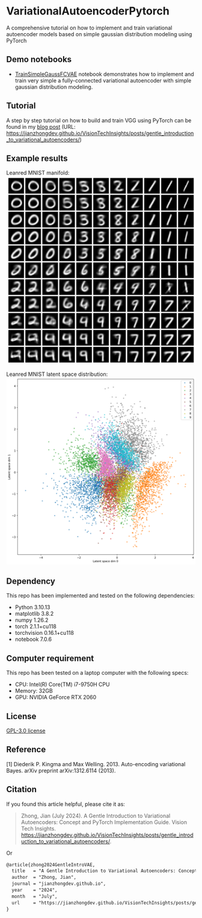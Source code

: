 # VariationalAutoencoderPytorch
A comprehensive tutorial on how to implement and train variational autoencoder models based on simple gaussian distribution modeling using PyTorch

## Demo notebooks
- [TrainSimpleGaussFCVAE](./TrainSimpleGaussFCVAE.ipynb) notebook demonstrates how to implement and train very simple a fully-connected variational autoencoder with simple gaussian distribution modeling.

## Tutorial
A step by step tutorial on how to build and train VGG using PyTorch can be found in my [blog post](https://jianzhongdev.github.io/VisionTechInsights/posts/gentle_introduction_to_variational_autoencoders/) (URL: https://jianzhongdev.github.io/VisionTechInsights/posts/gentle_introduction_to_variational_autoencoders/) 

## Example results
Leanred MNIST manifold:
![Leanred MNIST manifold](./Assets/Images/VAE_Manifold_X-2_2_Y_-2_2.png "Leanred MNIST manifold")

Leanred MNIST latent space distribution:
![Leanred MNIST latent space distribution](./Assets/Images/VAE_LatentSpace.png "Leanred MNIST latent space distribution")

## Dependency
This repo has been implemented and tested on the following dependencies:
- Python 3.10.13
- matplotlib 3.8.2
- numpy 1.26.2
- torch 2.1.1+cu118
- torchvision 0.16.1+cu118
- notebook 7.0.6

## Computer requirement
This repo has been tested on a laptop computer with the following specs:
- CPU: Intel(R) Core(TM) i7-9750H CPU
- Memory: 32GB 
- GPU: NVIDIA GeForce RTX 2060

## License

[GPL-3.0 license](./LICENSE)

## Reference

[1] Diederik P. Kingma and Max Welling. 2013. Auto-encoding variational Bayes. arXiv preprint arXiv:1312.6114 (2013).

## Citation

If you found this article helpful, please cite it as:
> Zhong, Jian (July 2024). A Gentle Introduction to Variational Autoencoders: Concept and PyTorch Implementation Guide. Vision Tech Insights. https://jianzhongdev.github.io/VisionTechInsights/posts/gentle_introduction_to_variational_autoencoders/.

Or

```html
@article{zhong2024GentleIntroVAE,
  title   = "A Gentle Introduction to Variational Autoencoders: Concept and PyTorch Implementation Guide",
  author  = "Zhong, Jian",
  journal = "jianzhongdev.github.io",
  year    = "2024",
  month   = "July",
  url     = "https://jianzhongdev.github.io/VisionTechInsights/posts/gentle_introduction_to_variational_autoencoders/"
}
```